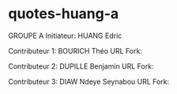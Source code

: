 # quotes-huang-a

GROUPE A
Initiateur: HUANG Edric

Contributeur 1: BOURICH Théo            URL Fork:

Contributeur 2: DUPILLE Benjamin        URL Fork:

Contributeur 3: DIAW Ndeye Seynabou     URL Fork:
